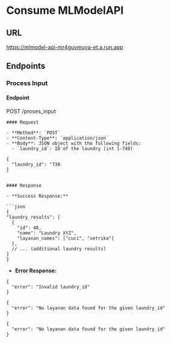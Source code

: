# Consume MLModelAPI

## URL
https://mlmodel-api-mr4guvmuya-et.a.run.app

## Endpoints

### Process Input

#### Endpoint

POST /proses_input

```
#### Request

- **Method**: `POST`
- **Content-Type**: `application/json`
- **Body**: JSON object with the following fields:
  - `laundry_id`: ID of the laundry (int 1-740)
  ```
    {
      "laundry_id": "738
    }
  ```

#### Response

- **Success Response:**

```json
{
  "laundry_results": [
    {
      "id": 48,
      "name": "Laundry XYZ",
      "layanan_names": ["cuci", "setrika"]
    },
    // ... (additional laundry results)
  ]
}
```
- **Error Response:**
```
{
  "error": "Invalid laundry_id"
}

{
  "error": "No layanan data found for the given laundry_id"
}

{
  "error": "No layanan data found for the given laundry_id"
}

